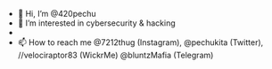 - 👋 Hi, I’m @420pechu
- 👀 I’m interested in cybersecurity & hacking
- 
- 📫 How to reach me @7212thug (Instagram), @pechukita (Twitter), //velociraptor83 (WickrMe) @bluntzMafia (Telegram)
